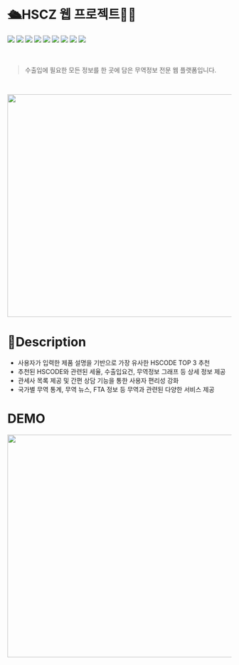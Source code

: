 # 🛳️HSCZ 웹 프로젝트👩‍💻
<div class="inline-images">
    <img src="https://img.shields.io/badge/Python-3776AB?style=for-the-badge&logo=Python&logoColor=white">
    <img src="https://img.shields.io/badge/Oracle-F80000?style=for-the-badge&logo=Python&logoColor=white">
    <img src="https://img.shields.io/badge/JavaScript-F7DF1E?style=for-the-badge&logo=Python&logoColor=black"> 
    <img src="https://img.shields.io/badge/HTML-E34F26?style=for-the-badge&logo=Python&logoColor=white">
    <img src="https://img.shields.io/badge/CSS-1572B6?style=for-the-badge&logo=Python&logoColor=white">
    <img src="https://img.shields.io/badge/jQuery-0769AD?style=for-the-badge&logo=Python&logoColor=white">
    <img src="https://img.shields.io/badge/Bootstrap-7952B3?style=for-the-badge&logo=Python&logoColor=white">
    <img src="https://img.shields.io/badge/Spring Boot-6DB33F?style=for-the-badge&logo=Python&logoColor=white">
    <img src="https://img.shields.io/badge/JAVA-7952B3?style=for-the-badge&logo=Python&logoColor=white">
</div>
<br>
<br>

> 수출입에 필요한 모든 정보를 한 곳에 담은 무역정보 전문 웹 플랫폼입니다.
<br>
<p>
  <img src="https://github.com/ghgrnrdud/WEB_PROJECT_HSCZ/assets/153475197/f8c8fbf1-cc60-490e-a388-fee822b5330e" width="800" height="500">
</p>

# 📖Description
- 사용자가 입력한 제품 설명을 기반으로 가장 유사한 HSCODE TOP 3 추천
- 추천된 HSCODE와 관련된 세율, 수출입요건, 무역정보 그래프 등 상세 정보 제공
- 관세사 목록 제공 및 간편 상담 기능을 통한 사용자 편리성 강화
- 국가별 무역 통계, 무역 뉴스, FTA 정보 등 무역과 관련된 다양한 서비스 제공

# DEMO
<p>
    <img src="https://github.com/ghgrnrdud/WEB_PROJECT_HSCZ/assets/153475197/892f4e25-301a-4a54-be71-249c23726ef6" width="800" height="500">

</p>



